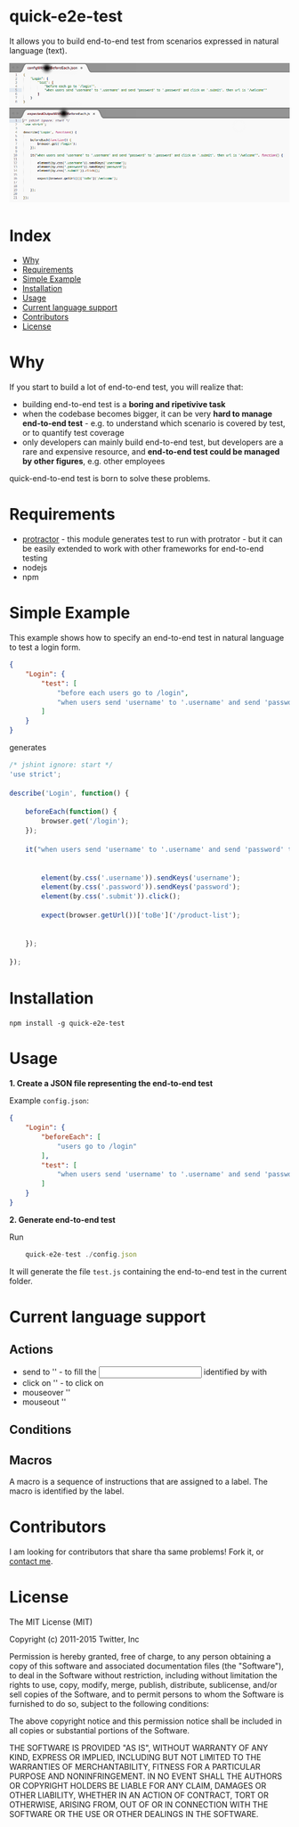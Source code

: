 quick-e2e-test
=========================

It allows you to build end-to-end test from scenarios expressed in natural language (text).

![preview-image](https://raw.githubusercontent.com/bitliner/quick-e2e-test/master/quick-e2e-test-preview.png "preview-image")


# Index

* [Why](#user-content-why)
* [Requirements](#user-content-requirements)
* [Simple Example](#user-content-simple-example)
* [Installation](#user-content-installation)
* [Usage](#user-content-usage)
* [Current language support](#user-content-current-language-support)
* [Contributors](#user-content-contributors)
* [License](#user-content-license)

# Why

If you start to build a lot of end-to-end test, you will realize that:

* building end-to-end test is a **boring and ripetivive task**
* when the codebase becomes bigger, it can be very **hard to manage end-to-end test** - e.g. to understand which scenario is covered by test, or to quantify test coverage
* only developers can mainly build end-to-end test, but developers are a rare and expensive resource, and **end-to-end test could be managed by other figures**, e.g. other employees 

quick-end-to-end test is born to solve these problems.


# Requirements

* [protractor](http://angular.github.io/protractor/#/) - this module generates test to run with protrator - but it can be easily extended to work with other frameworks for end-to-end testing
* nodejs
* npm

# Simple Example

This example shows how to specify an end-to-end test in natural language to test a login form.

```json
{
	"Login": {
		"test": [
			"before each users go to /login",
			"when users send 'username' to '.username' and send 'password' to '.password' and click on '.submit', then url is '/product-list'"
		]
	}
}
```

generates


```js
/* jshint ignore: start */
'use strict';

describe('Login', function() {

	beforeEach(function() {
		browser.get('/login');
	});

	it("when users send 'username' to '.username' and send 'password' to '.password' and click on '.submit', then url is '/product-list'", function() {


		element(by.css('.username')).sendKeys('username');
		element(by.css('.password')).sendKeys('password');
		element(by.css('.submit')).click();

		expect(browser.getUrl())['toBe']('/product-list');


	});

});
```



# Installation

`npm install -g quick-e2e-test`

# Usage

**1. Create a JSON file representing the end-to-end test**

Example `config.json`:

```json
{
	"Login": {
		"beforeEach": [
			"users go to /login"
		],
		"test": [
			"when users send 'username' to '.username' and send 'password' to '.password' and click on '.submit', then url is '/product-list'"
		]
	}
}
```
**2. Generate end-to-end test**

Run 

```js
	quick-e2e-test ./config.json
``` 

It will generate the file `test.js` containing the end-to-end test in the current folder.

# Current language support

## Actions

* send <string> to '<css selector>' - to fill the <input> identified by <css selector> with <string>
* click on '<css selector>' - to click on <css selector>
* mouseover '<css selector>' 
* mouseout '<css selector>'

## Conditions



## Macros

A macro is a sequence of instructions that are assigned to a label. The macro is identified by the label. 


# Contributors

I am looking for contributors that share tha same problems! Fork it, or [contact me](mailto:giovanni.gaglione@gmail.com).

# License

The MIT License (MIT)

Copyright (c) 2011-2015 Twitter, Inc

Permission is hereby granted, free of charge, to any person obtaining a copy
of this software and associated documentation files (the "Software"), to deal
in the Software without restriction, including without limitation the rights
to use, copy, modify, merge, publish, distribute, sublicense, and/or sell
copies of the Software, and to permit persons to whom the Software is
furnished to do so, subject to the following conditions:

The above copyright notice and this permission notice shall be included in
all copies or substantial portions of the Software.

THE SOFTWARE IS PROVIDED "AS IS", WITHOUT WARRANTY OF ANY KIND, EXPRESS OR
IMPLIED, INCLUDING BUT NOT LIMITED TO THE WARRANTIES OF MERCHANTABILITY,
FITNESS FOR A PARTICULAR PURPOSE AND NONINFRINGEMENT. IN NO EVENT SHALL THE
AUTHORS OR COPYRIGHT HOLDERS BE LIABLE FOR ANY CLAIM, DAMAGES OR OTHER
LIABILITY, WHETHER IN AN ACTION OF CONTRACT, TORT OR OTHERWISE, ARISING FROM,
OUT OF OR IN CONNECTION WITH THE SOFTWARE OR THE USE OR OTHER DEALINGS IN
THE SOFTWARE.